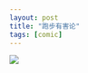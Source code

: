 ```yaml
---
layout: post
title: "跑步有害论"
tags: [comic]
---
```



![](http://ww2.sinaimg.cn/mw690/534218ffjw1e67bz5q6eej20z00cyq5r.jpg)





